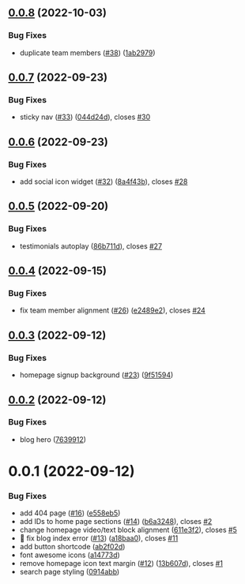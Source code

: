 ## [0.0.8](https://github.com/space-pirate-productions/chapmancommunities/compare/0.0.7...0.0.8) (2022-10-03)


### Bug Fixes

* duplicate team members ([#38](https://github.com/space-pirate-productions/chapmancommunities/issues/38)) ([1ab2979](https://github.com/space-pirate-productions/chapmancommunities/commit/1ab2979adbd490e317ecfc7f2b012497a0ba3beb))

## [0.0.7](https://github.com/space-pirate-productions/chapmancommunities/compare/0.0.6...0.0.7) (2022-09-23)


### Bug Fixes

* sticky nav ([#33](https://github.com/space-pirate-productions/chapmancommunities/issues/33)) ([044d24d](https://github.com/space-pirate-productions/chapmancommunities/commit/044d24d032a193551173369532d8e89f9483608d)), closes [#30](https://github.com/space-pirate-productions/chapmancommunities/issues/30)

## [0.0.6](https://github.com/space-pirate-productions/chapmancommunities/compare/0.0.5...0.0.6) (2022-09-23)


### Bug Fixes

* add social icon widget ([#32](https://github.com/space-pirate-productions/chapmancommunities/issues/32)) ([8a4f43b](https://github.com/space-pirate-productions/chapmancommunities/commit/8a4f43b5101d1a09a14ef5210a772dcbfaf9cb47)), closes [#28](https://github.com/space-pirate-productions/chapmancommunities/issues/28)

## [0.0.5](https://github.com/space-pirate-productions/chapmancommunities/compare/0.0.4...0.0.5) (2022-09-20)


### Bug Fixes

* testimonials autoplay ([86b711d](https://github.com/space-pirate-productions/chapmancommunities/commit/86b711d06cbaeb128fc1e57751d8f70e4691cfaa)), closes [#27](https://github.com/space-pirate-productions/chapmancommunities/issues/27)

## [0.0.4](https://github.com/space-pirate-productions/chapmancommunities/compare/0.0.3...0.0.4) (2022-09-15)


### Bug Fixes

*  fix team member alignment ([#26](https://github.com/space-pirate-productions/chapmancommunities/issues/26)) ([e2489e2](https://github.com/space-pirate-productions/chapmancommunities/commit/e2489e25e7b8f16030667a233e8f6f2f0baf9426)), closes [#24](https://github.com/space-pirate-productions/chapmancommunities/issues/24)

## [0.0.3](https://github.com/space-pirate-productions/chapmancommunities/compare/0.0.2...0.0.3) (2022-09-12)


### Bug Fixes

* homepage signup background ([#23](https://github.com/space-pirate-productions/chapmancommunities/issues/23)) ([9f51594](https://github.com/space-pirate-productions/chapmancommunities/commit/9f515941a8867932ae3c30641a1d9a84c8a0a8fd))

## [0.0.2](https://github.com/space-pirate-productions/chapmancommunities/compare/0.0.1...0.0.2) (2022-09-12)


### Bug Fixes

* blog hero ([7639912](https://github.com/space-pirate-productions/chapmancommunities/commit/763991255399e193df78356cb4490a2647751c1a))

# 0.0.1 (2022-09-12)


### Bug Fixes

*  add 404 page ([#16](https://github.com/space-pirate-productions/chapmancommunities/issues/16)) ([e558eb5](https://github.com/space-pirate-productions/chapmancommunities/commit/e558eb54aa14f5278bca97b8a8470e1a3fa1f5e4))
*  add IDs to home page sections ([#14](https://github.com/space-pirate-productions/chapmancommunities/issues/14)) ([b6a3248](https://github.com/space-pirate-productions/chapmancommunities/commit/b6a3248554240943f56d61af89e1c09c09086cad)), closes [#2](https://github.com/space-pirate-productions/chapmancommunities/issues/2)
*  change homepage video/text block alignment ([611e3f2](https://github.com/space-pirate-productions/chapmancommunities/commit/611e3f20092f444b0b63f302392305e168d4e650)), closes [#5](https://github.com/space-pirate-productions/chapmancommunities/issues/5)
* :bug: fix blog index error ([#13](https://github.com/space-pirate-productions/chapmancommunities/issues/13)) ([a18baa0](https://github.com/space-pirate-productions/chapmancommunities/commit/a18baa0c4ab766f351eada2f6173e4f5384ee44b)), closes [#11](https://github.com/space-pirate-productions/chapmancommunities/issues/11)
* add button shortcode ([ab2f02d](https://github.com/space-pirate-productions/chapmancommunities/commit/ab2f02d22c2f7438cc4123ee0b6d0d8344e7b2f0))
* font awesome icons ([a14773d](https://github.com/space-pirate-productions/chapmancommunities/commit/a14773d2789b5e28b522e6d1a5c63323afff65c5))
* remove homepage icon text margin ([#12](https://github.com/space-pirate-productions/chapmancommunities/issues/12)) ([13b607d](https://github.com/space-pirate-productions/chapmancommunities/commit/13b607d5d49b1c655914889a7a1d8675fdb3b2ce)), closes [#1](https://github.com/space-pirate-productions/chapmancommunities/issues/1)
* search page styling ([0914abb](https://github.com/space-pirate-productions/chapmancommunities/commit/0914abb345d32d67ffe6ea1164c9ac5f7c4e6f17))
